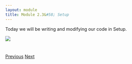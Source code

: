 ```yaml
---
layout: module
title: Module 2.3&#58; Setup
---
```


Today we will be writing and modifying our code in Setup. 


![](http://i.imgur.com/1VKvemj.jpg)


<div class="row" style="margin-top:40px;">
<div class="col-sm-12">
<a href="2.2-development-mode.html" class="btn btn-default"><i class="glyphicon glyphicon-chevron-left"></i> Previous</a>
<a href="3-getting-started-with-visualforce.html" class="btn btn-default pull-right">Next <i class="glyphicon glyphicon-chevron-right"></i></a>
</div>
</div>
